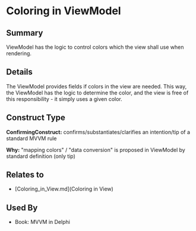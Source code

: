 # Coloring in ViewModel

## Summary
ViewModel has the logic to control colors which the view shall use when rendering.

## Details
The ViewModel provides fields if colors in the view are needed. This way, the ViewModel has the logic to determine the color, and the view is free of this responsibility - it simply uses a given color.


## Construct Type

**ConfirmingConstruct:** confirms/substantiates/clarifies an intention/tip of a standard MVVM rule

**Why:** "mapping colors" / "data conversion" is proposed in ViewModel by standard definition (only tip)



## Relates to

* [Coloring_in_View.md](Coloring in View)

## Used By
* Book: MVVM in Delphi


